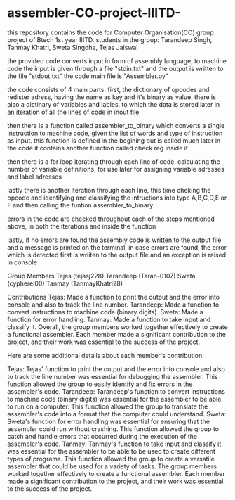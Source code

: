 # assembler-CO-project-IIITD-
this repository contains the code for Computer Organisation(CO) group project of Btech 1st year IIITD. students in the group: Tarandeep Singh, Tanmay Khatri, Sweta Singdha, Tejas Jaiswal

the provided code converts input in form of assembly language, to machine code
the input is given through a file "stdin.txt" and the output is written to the file "stdout.txt"
the code main file is "Assembler.py"

the code consists of 4 main parts:
first, the dictionary of opcodes and redister adress, having the name as key and it's binary as value.
there is also a dictinary of variables and lables, to which the data is stored later in an iteration of all the lines of code in inout file

then there is a function called assembler_to_binary which converts a single instruction to machine code, 
given the list of words and type of instruction as input. this function is defined in the begining but is called much later in the code
it contains another function called check reg inside it

then there is a for loop iterating through each line of code, calculating the number of variable definitions, 
for use later for  assigning variable adresses and label adresses

lastly there is another iteration through each line, this time cheking the opcode and identifying and
classifying the intructions into type A,B,C,D,E or F and then calling the funtion assembler_to_binary

errors in the code are checked throughout each of the steps mentioned above, in both the iterations and inside the function

lastly, if no errors are found the assembly code is written to the output file and a message is printed on the terminal,
in case errors are found, the error which is detected first is wriiten to the output file and an exception is raised in console


Group Members
Tejas (tejasj228)
Tarandeep (Taran-0107)
Sweta (cypherei00)
Tanmay (TanmayKhatri28)

Contributions
Tejas:
Made a function to print the output and the error into console and also to track the line number.
Tarandeep:
Made a function to convert instructions to machine code (binary digits).
Sweta:
Made a function for error handling.
Tanmay:
Made a function to take input and classify it.
Overall, the group members worked together effectively to create a functional assembler. Each member made a significant contribution to the project, and their work was essential to the success of the project.

Here are some additional details about each member's contribution:

Tejas: Tejas' function to print the output and the error into console and also to track the line number was essential for debugging the assembler. This function allowed the group to easily identify and fix errors in the assembler's code.
Tarandeep: Tarandeep's function to convert instructions to machine code (binary digits) was essential for the assembler to be able to run on a computer. This function allowed the group to translate the assembler's code into a format that the computer could understand.
Sweta: Sweta's function for error handling was essential for ensuring that the assembler could run without crashing. This function allowed the group to catch and handle errors that occurred during the execution of the assembler's code.
Tanmay: Tanmay's function to take input and classify it was essential for the assembler to be able to be used to create different types of programs. This function allowed the group to create a versatile assembler that could be used for a variety of tasks.
The group members worked together effectively to create a functional assembler. Each member made a significant contribution to the project, and their work was essential to the success of the project.
